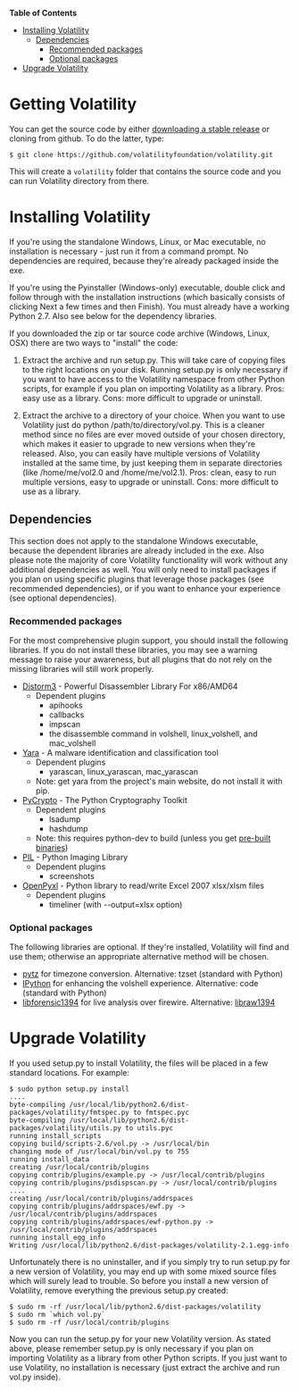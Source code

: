 **Table of Contents**  

- [Installing Volatility](Installation#installing-volatility)
	- [Dependencies](Installation#dependencies)
		- [Recommended packages](Installation#recommended-packages)
		- [Optional packages](Installation#optional-packages)
- [Upgrade Volatility](Installation#upgrade-volatility)

# Getting Volatility

You can get the source code by either [downloading a stable release](http://www.volatilityfoundation.org/#!releases/component_71401) or cloning from github.  To do the latter, type:

```
$ git clone https://github.com/volatilityfoundation/volatility.git
```

This will create a `volatility` folder that contains the source code and you can run Volatility directory from there.

# Installing Volatility 

If you're using the standalone Windows, Linux, or Mac executable, no installation is necessary - just run it from a command prompt. No dependencies are required, because they're already packaged inside the exe.

If you're using the Pyinstaller (Windows-only) executable, double click and follow through with the installation instructions (which basically consists of clicking Next a few times and then Finish). You must already have a working Python 2.7. Also see below for the dependency libraries. 

If you downloaded the zip or tar source code archive (Windows, Linux, OSX) there are two ways to "install" the code: 

1) Extract the archive and run setup.py. This will take care of copying files to the right locations on your disk. Running setup.py is only necessary if you want to have access to the Volatility namespace from other Python scripts, for example if you plan on importing Volatility as a library. Pros: easy use as a library. Cons: more difficult to upgrade or uninstall. 

2) Extract the archive to a directory of your choice. When you want to use Volatility just do python /path/to/directory/vol.py. This is a cleaner method since no files are ever moved outside of your chosen directory, which makes it easier to upgrade to new versions when they're released. Also, you can easily have multiple versions of Volatility installed at the same time, by just keeping them in separate directories (like /home/me/vol2.0 and /home/me/vol2.1). Pros: clean, easy to run multiple versions, easy to upgrade or uninstall. Cons: more difficult to use as a library. 

## Dependencies

This section does not apply to the standalone Windows executable, because the dependent libraries are already included in the exe. Also please note the majority of core Volatility functionality will work without any additional dependencies as well. You will only need to install packages if you plan on using specific plugins that leverage those packages (see recommended dependencies), or if you want to enhance your experience (see optional dependencies). 

### Recommended packages

For the most comprehensive plugin support, you should install the following libraries. If you do not install these libraries, you may see a warning message to raise your awareness, but all plugins that do not rely on the missing libraries will still work properly. 

 * [Distorm3](http://code.google.com/p/distorm/) - Powerful Disassembler Library For x86/AMD64 
      * Dependent plugins
          * apihooks
          * callbacks
          * impscan
          * the disassemble command in volshell, linux_volshell, and mac_volshell
 * [Yara](https://plusvic.github.io/yara/) - A malware identification and classification tool 
      * Dependent plugins
          * yarascan, linux_yarascan, mac_yarascan
      * Note: get yara from the project's main website, do not install it with pip.
 * [PyCrypto](https://www.dlitz.net/software/pycrypto/) - The Python Cryptography Toolkit 
      * Dependent plugins
          * lsadump
          * hashdump
      * Note: this requires python-dev to build (unless you get [pre-built binaries](http://www.voidspace.org.uk/python/modules.shtml#pycrypto))
 * [PIL](http://www.pythonware.com/products/pil/) - Python Imaging Library 
      * Dependent plugins
          * screenshots
 *  [OpenPyxl](https://bitbucket.org/ericgazoni/openpyxl/wiki/Home) - Python library to read/write Excel 2007 xlsx/xlsm files 
      * Dependent plugins
          * timeliner (with --output=xlsx option)

### Optional packages

The following libraries are optional. If they're installed, Volatility will find and use them; otherwise an  appropriate alternative method will be chosen. 

  * [pytz](http://pytz.sourceforge.net/) for timezone conversion. Alternative: tzset (standard with Python)
  * [IPython](http://ipython.org/) for enhancing the volshell experience. Alternative: code (standard with Python)
  * [libforensic1394](https://freddie.witherden.org/tools/libforensic1394/) for live analysis over firewire. Alternative: [libraw1394](http://sourceforge.net/projects/libraw1394/)

# Upgrade Volatility  

If you used setup.py to install Volatility, the files will be placed in a few standard locations. For example:

    $ sudo python setup.py install
    ....
    byte-compiling /usr/local/lib/python2.6/dist-packages/volatility/fmtspec.py to fmtspec.pyc
    byte-compiling /usr/local/lib/python2.6/dist-packages/volatility/utils.py to utils.pyc
    running install_scripts
    copying build/scripts-2.6/vol.py -> /usr/local/bin
    changing mode of /usr/local/bin/vol.py to 755
    running install_data
    creating /usr/local/contrib/plugins
    copying contrib/plugins/example.py -> /usr/local/contrib/plugins
    copying contrib/plugins/psdispscan.py -> /usr/local/contrib/plugins
    ....
    creating /usr/local/contrib/plugins/addrspaces
    copying contrib/plugins/addrspaces/ewf.py -> /usr/local/contrib/plugins/addrspaces
    copying contrib/plugins/addrspaces/ewf-python.py -> /usr/local/contrib/plugins/addrspaces
    running install_egg_info
    Writing /usr/local/lib/python2.6/dist-packages/volatility-2.1.egg-info

Unfortunately there is no uninstaller, and if you simply try to run setup.py for a new version of Volatility, you may end up with some mixed source files which will surely lead to trouble. So before you install a new version of Volatility, remove everything the previous setup.py created:

    $ sudo rm -rf /usr/local/lib/python2.6/dist-packages/volatility
    $ sudo rm `which vol.py`
    $ sudo rm -rf /usr/local/contrib/plugins 

Now you can run the setup.py for your new Volatility version. As stated above, please remember setup.py is only necessary if you plan on importing Volatility as a library from other Python scripts. If you just want to use Volatility, no installation is necessary (just extract the archive and run vol.py inside). 
